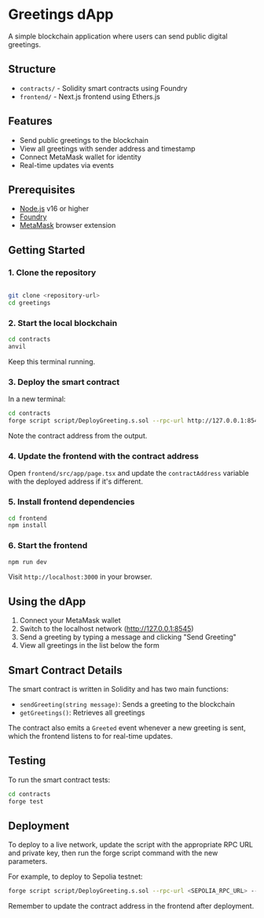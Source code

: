 # Greetings dApp

A simple blockchain application where users can send public digital greetings.

## Structure
- `contracts/` - Solidity smart contracts using Foundry
- `frontend/` - Next.js frontend using Ethers.js

## Features
- Send public greetings to the blockchain
- View all greetings with sender address and timestamp
- Connect MetaMask wallet for identity
- Real-time updates via events

## Prerequisites

- [Node.js](https://nodejs.org/) v16 or higher
- [Foundry](https://getfoundry.sh/)
- [MetaMask](https://metamask.io/) browser extension

## Getting Started

### 1. Clone the repository

```bash

git clone <repository-url>
cd greetings
```

### 2. Start the local blockchain

```bash
cd contracts
anvil
```

Keep this terminal running.

### 3. Deploy the smart contract

In a new terminal:

```bash
cd contracts
forge script script/DeployGreeting.s.sol --rpc-url http://127.0.0.1:8545 --broadcast --private-key 0xac0974bec39a17e36ba4a6b4d238ff944bacb478cbed5efcae784d7bf4f2ff80
```

Note the contract address from the output.

### 4. Update the frontend with the contract address

Open `frontend/src/app/page.tsx` and update the `contractAddress` variable with the deployed address if it's different.

### 5. Install frontend dependencies

```bash
cd frontend
npm install
```

### 6. Start the frontend

```bash
npm run dev
```

Visit `http://localhost:3000` in your browser.

## Using the dApp

1. Connect your MetaMask wallet
2. Switch to the localhost network (http://127.0.0.1:8545)
3. Send a greeting by typing a message and clicking "Send Greeting"
4. View all greetings in the list below the form

## Smart Contract Details

The smart contract is written in Solidity and has two main functions:

- `sendGreeting(string message)`: Sends a greeting to the blockchain
- `getGreetings()`: Retrieves all greetings

The contract also emits a `Greeted` event whenever a new greeting is sent, which the frontend listens to for real-time updates.

## Testing

To run the smart contract tests:

```bash
cd contracts
forge test
```

## Deployment

To deploy to a live network, update the script with the appropriate RPC URL and private key, then run the forge script command with the new parameters.

For example, to deploy to Sepolia testnet:

```bash
forge script script/DeployGreeting.s.sol --rpc-url <SEPOLIA_RPC_URL> --broadcast --verify --etherscan-api-key <ETHERSCAN_API_KEY> --private-key <YOUR_PRIVATE_KEY>
```

Remember to update the contract address in the frontend after deployment.
